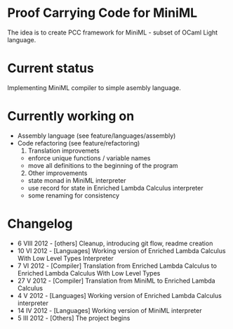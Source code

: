 Proof Carrying Code for MiniML
==============================
The idea is to create PCC framework for MiniML - subset of OCaml Light language.

Current status
==============
Implementing MiniML compiler to simple asembly language.

Currently working on
====================
* Assembly language (see feature/languages/assembly)
* Code refactoring  (see feature/refactoring)
  1. Translation improvemets
    * enforce unique functions / variable names
    * move all definitions to the beginning of the program
  2. Other improvements
    * state monad in MiniML interpreter
    * use record for state in Enriched Lambda Calculus interpreter
    * some renaming for consistency

Changelog
=========
*  6 VIII 2012 - [others]    Cleanup, introducing git flow, readme creation
* 10   VI 2012 - [Languages] Working version of Enriched Lambda Calculus With Low Level Types Interpreter
*  7   VI 2012 - [Compiler]  Translation from Enriched Lambda Calculus to Enriched Lambda Calculus With Low Level Types
* 27    V 2012 - [Compiler]  Translation from MiniML to Enriched Lambda Calculus
*  4    V 2012 - [Languages] Working version of Enriched Lambda Calculus interpreter
* 14   IV 2012 - [Languages] Working version of MiniML interpreter
*  5  III 2012 - [Others]    The project begins
